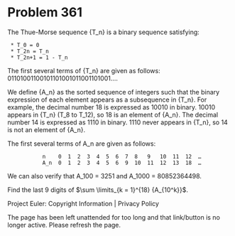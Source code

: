 #   Problem 361

   The Thue-Morse sequence {T_n} is a binary sequence satisfying:

     * T_0 = 0
     * T_2n = T_n
     * T_2n+1 = 1 - T_n

   The first several terms of {T_n} are given as follows:
   01101001100101101001011001101001....

   We define {A_n} as the sorted sequence of integers such that the binary
   expression of each element appears as a subsequence in {T_n}.
   For example, the decimal number 18 is expressed as 10010 in binary. 10010
   appears in {T_n} (T_8 to T_12), so 18 is an element of {A_n}.
   The decimal number 14 is expressed as 1110 in binary. 1110 never appears
   in {T_n}, so 14 is not an element of {A_n}.

   The first several terms of A_n are given as follows:

               n    0  1  2  3  4  5  6  7  8   9   10  11  12  …  
               A_n  0  1  2  3  4  5  6  9  10  11  12  13  18  …  

   We can also verify that A_100 = 3251 and A_1000 = 80852364498.

   Find the last 9 digits of $\sum \limits_{k = 1}^{18} {A_{10^k}}$.

   Project Euler: Copyright Information | Privacy Policy

   The page has been left unattended for too long and that link/button is no
   longer active. Please refresh the page.
